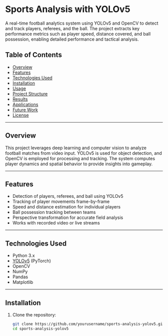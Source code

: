 # Sports Analysis with YOLOv5

A real-time football analytics system using YOLOv5 and OpenCV to detect and track players, referees, and the ball. The project extracts key performance metrics such as player speed, distance covered, and ball possession, enabling detailed performance and tactical analysis.

## Table of Contents

- [Overview](#overview)
- [Features](#features)
- [Technologies Used](#technologies-used)
- [Installation](#installation)
- [Usage](#usage)
- [Project Structure](#project-structure)
- [Results](#results)
- [Applications](#applications)
- [Future Work](#future-work)
- [License](#license)

---

## Overview

This project leverages deep learning and computer vision to analyze football matches from video input. YOLOv5 is used for object detection, and OpenCV is employed for processing and tracking. The system computes player dynamics and spatial behavior to provide insights into gameplay.

---

## Features

- Detection of players, referees, and ball using YOLOv5
- Tracking of player movements frame-by-frame
- Speed and distance estimation for individual players
- Ball possession tracking between teams
- Perspective transformation for accurate field analysis
- Works with recorded video or live streams

---

## Technologies Used

- Python 3.x  
- [YOLOv5](https://github.com/ultralytics/yolov5) (PyTorch)  
- OpenCV  
- NumPy  
- Pandas  
- Matplotlib

---

## Installation

1. Clone the repository:
   ```bash
   git clone https://github.com/yourusername/sports-analysis-yolov5.git
   cd sports-analysis-yolov5
